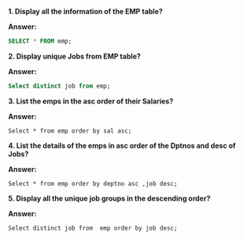 **1. Display all the information of the EMP table?**

**Answer:**

```sql
SELECT * FROM emp; 
```

**2. Display unique Jobs from EMP table?**

**Answer:**

```sql
Select distinct job from emp;
```

**3. List the emps in the asc order of their Salaries?**

**Answer:**

```
Select * from emp order by sal asc;
```
**4. List the details of the emps in asc order of the Dptnos and desc of Jobs?**

**Answer:**

```
Select * from emp order by deptno asc ,job desc;
```
**5. Display all the unique job groups in the descending order?**

**Answer:**

```
Select distinct job from  emp order by job desc;
```
